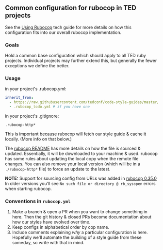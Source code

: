 ## Common configuration for rubocop in TED projects

See the [Using Rubocop](../../doc/guides/using_rubocop.html.md) tech guide for
more details on how this configuration fits into our overall rubocop implementation.

### Goals

Hold a common base configuration which should apply to all TED ruby projects.
Individual projects may further extend this, but generally the fewer exceptions
we define the better.

### Usage

in your project's .rubocop.yml:

```yml
inherit_from:
  - https://raw.githubusercontent.com/tedconf/code-style-guides/master/linters/rubocop/rubocop.yml
  - .rubocop_todo.yml # if you have one
```

in your project's .gitignore:

```
.rubocop-http*
```

This is important because rubocop will fetch our style guide & cache it locally.
(More info on that below.)

The [rubocop README](https://github.com/bbatsov/rubocop#inheriting-configuration-from-a-remote-url)
has more details on how the file is sourced & updated. Essentially, it will be
downloaded to your machine & used. rubocop has some rules about updating the
local copy when the remote file changes. You can also remove your local version
(which will be in a `./rubocop-http*` file) to force an update to the latest.

**NOTE:** Support for sourcing config from URLs was added in [rubocop 0.35.0](https://github.com/bbatsov/rubocop/releases/tag/v0.35.0)
In older versions you'll see `No such file or directory @ rb_sysopen` errors
when starting rubocop.

### Conventions in `rubocop.yml`

  1. Make a branch & open a PR when you want to change something in here.
     Then the git history & closed PRs become documentation about how our
     styles have evolved over time.
  1. Keep configs in alphabetical order by cop name.
  1. Include comments explaining *why* a particular configuration is here.
     Hopefully we'll automate the building of a style guide from these
     someday, so write with that in mind.

